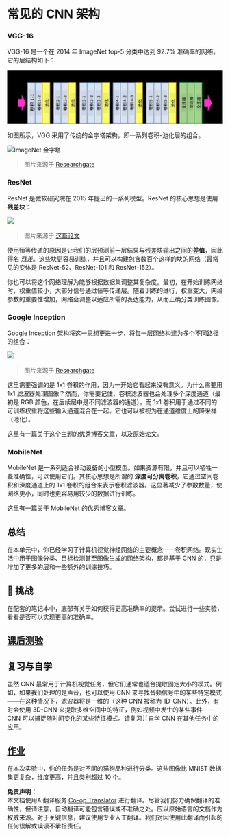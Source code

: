 <!--
CO_OP_TRANSLATOR_METADATA:
{
  "original_hash": "2f7b97b375358cb51a1e098df306bf73",
  "translation_date": "2025-08-24T20:34:10+00:00",
  "source_file": "lessons/4-ComputerVision/07-ConvNets/CNN_Architectures.md",
  "language_code": "zh"
}
-->
# 常见的 CNN 架构

### VGG-16

VGG-16 是一个在 2014 年 ImageNet top-5 分类中达到 92.7% 准确率的网络。它的层结构如下：

![ImageNet 层](../../../../../translated_images/vgg-16-arch1.d901a5583b3a51baeaab3e768567d921e5d54befa46e1e642616c5458c934028.zh.jpg)

如图所示，VGG 采用了传统的金字塔架构，即一系列卷积-池化层的组合。

![ImageNet 金字塔](../../../../../translated_images/vgg-16-arch.64ff2137f50dd49fdaa786e3f3a975b3f22615efd13efb19c5d22f12e01451a1.zh.jpg)

> 图片来源于 [Researchgate](https://www.researchgate.net/figure/Vgg16-model-structure-To-get-the-VGG-NIN-model-we-replace-the-2-nd-4-th-6-th-7-th_fig2_335194493)

### ResNet

ResNet 是微软研究院在 2015 年提出的一系列模型。ResNet 的核心思想是使用 **残差块**：

<img src="images/resnet-block.png" width="300"/>

> 图片来源于 [这篇论文](https://arxiv.org/pdf/1512.03385.pdf)

使用恒等传递的原因是让我们的层预测前一层结果与残差块输出之间的**差值**，因此得名 *残差*。这些块更容易训练，并且可以构建包含数百个这样的块的网络（最常见的变体是 ResNet-52、ResNet-101 和 ResNet-152）。

你也可以将这个网络理解为能够根据数据集调整其复杂度。最初，在开始训练网络时，权重值较小，大部分信号通过恒等传递层。随着训练的进行，权重变大，网络参数的重要性增加，网络会调整以适应所需的表达能力，从而正确分类训练图像。

### Google Inception

Google Inception 架构将这一思想更进一步，将每一层网络构建为多个不同路径的组合：

<img src="images/inception.png" width="400"/>

> 图片来源于 [Researchgate](https://www.researchgate.net/figure/Inception-module-with-dimension-reductions-left-and-schema-for-Inception-ResNet-v1_fig2_355547454)

这里需要强调的是 1x1 卷积的作用，因为一开始它看起来没有意义。为什么需要用 1x1 滤波器处理图像？然而，你需要记住，卷积滤波器也会处理多个深度通道（最初是 RGB 颜色，在后续层中是不同滤波器的通道），而 1x1 卷积用于通过不同的可训练权重将这些输入通道混合在一起。它也可以被视为在通道维度上的降采样（池化）。

这里有一篇关于这个主题的[优秀博客文章](https://medium.com/analytics-vidhya/talented-mr-1x1-comprehensive-look-at-1x1-convolution-in-deep-learning-f6b355825578)，以及[原始论文](https://arxiv.org/pdf/1312.4400.pdf)。

### MobileNet

MobileNet 是一系列适合移动设备的小型模型。如果资源有限，并且可以牺牲一些准确性，可以使用它们。其核心思想是所谓的 **深度可分离卷积**，它通过空间卷积和深度通道上的 1x1 卷积的组合来表示卷积滤波器。这显著减少了参数数量，使网络更小，同时也更容易用较少的数据进行训练。

这里有一篇关于 MobileNet 的[优秀博客文章](https://medium.com/analytics-vidhya/image-classification-with-mobilenet-cc6fbb2cd470)。

## 总结

在本单元中，你已经学习了计算机视觉神经网络的主要概念——卷积网络。现实生活中用于图像分类、目标检测甚至图像生成的网络架构，都是基于 CNN 的，只是增加了更多的层和一些额外的训练技巧。

## 🚀 挑战

在配套的笔记本中，底部有关于如何获得更高准确率的提示。尝试进行一些实验，看看是否可以实现更高的准确率。

## [课后测验](https://ff-quizzes.netlify.app/en/ai/quiz/14)

## 复习与自学

虽然 CNN 最常用于计算机视觉任务，但它们通常也适合提取固定大小的模式。例如，如果我们处理的是声音，也可以使用 CNN 来寻找音频信号中的某些特定模式——在这种情况下，滤波器将是一维的（这种 CNN 被称为 1D-CNN）。此外，有时会使用 3D-CNN 来提取多维空间中的特征，例如视频中发生的某些事件——CNN 可以捕捉随时间变化的某些特征模式。请复习并自学 CNN 在其他任务中的应用。

## [作业](lab/README.md)

在本次实验中，你的任务是对不同的猫狗品种进行分类。这些图像比 MNIST 数据集更复杂，维度更高，并且类别超过 10 个。

**免责声明**：  
本文档使用AI翻译服务 [Co-op Translator](https://github.com/Azure/co-op-translator) 进行翻译。尽管我们努力确保翻译的准确性，但请注意，自动翻译可能包含错误或不准确之处。应以原始语言的文档作为权威来源。对于关键信息，建议使用专业人工翻译。我们对因使用此翻译而引起的任何误解或误读不承担责任。